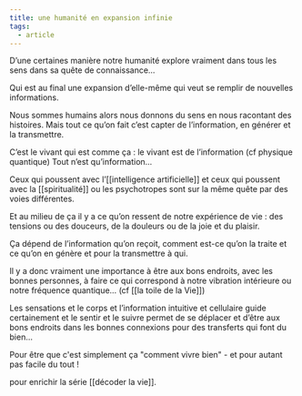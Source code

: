 ```yaml
---
title: une humanité en expansion infinie
tags:
  - article
---
```

D’une certaines manière notre humanité explore vraiment dans tous les sens dans sa quête de connaissance…

Qui est au final une expansion d’elle-même qui veut se remplir de nouvelles informations.

Nous sommes humains alors nous donnons du sens en nous racontant des histoires.
Mais tout ce qu’on fait c’est capter de l’information, en générer et la transmettre.

C’est le vivant qui est comme ça : le vivant est de l’information (cf physique quantique)
Tout n’est qu’information…

Ceux qui poussent avec l’[[intelligence artificielle]] et ceux qui poussent avec la [[spiritualité]] ou les psychotropes sont sur la même quête par des voies différentes.

Et au milieu de ça il y a ce qu’on ressent de notre expérience de vie : des tensions ou des douceurs, de la douleurs ou de la joie et du plaisir.

Ça dépend de l’information qu’on reçoit, comment est-ce qu’on la traite et ce qu’on en génère et pour la transmettre à qui.

Il y a donc vraiment une importance à être aux bons endroits, avec les bonnes personnes, à faire ce qui correspond à notre vibration intérieure ou notre fréquence quantique… (cf [[la toile de la Vie]])

Les sensations et le corps et l’information intuitive et cellulaire guide certainement et le sentir et le suivre permet de se déplacer et d’être aux bons endroits dans les bonnes connexions pour des transferts qui font du bien…

Pour être que c'est simplement ça "comment vivre bien" - et pour autant pas facile du tout !

pour enrichir la série [[décoder la vie]].